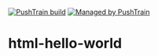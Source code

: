 [![PushTrain build](https://api-viciniti.kubegrid.net/badge/estevesd/html-hello-world/6.svg)](https://api.github.com/repos/estevesd/html-hello-world) [![Managed by PushTrain](https://api-viciniti.kubegrid.net/badge-text/managed_by-PushTrain-F17E43.svg)](https://swiftengine.io)

# html-hello-world